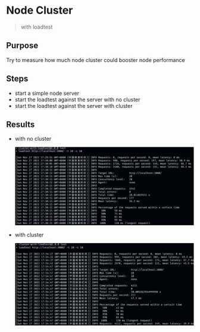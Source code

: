 # Node Cluster

> with loadtest

## Purpose

Try to measure how much node cluster could booster node performance

## Steps

- start a simple node server
- start the loadtest against the server with no cluster
- start the loadtest against the server with cluster

## Results

- with no cluster

  ![with no cluster](/result/no-cluster.png)

- with cluster

  ![with  cluster](/result/with-cluster.png)
